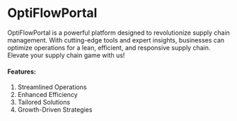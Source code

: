 # OptiFlowPortal
OptiFlowPortal is a powerful platform designed to revolutionize supply chain management. With cutting-edge tools and expert insights, businesses can optimize operations for a lean, efficient, and responsive supply chain. Elevate your supply chain game with us!

#### Features:
1. Streamlined Operations
2. Enhanced Efficiency
3. Tailored Solutions
4. Growth-Driven Strategies
